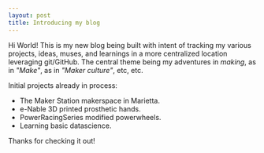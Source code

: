 ```yaml
---
layout: post
title: Introducing my blog
---
```


Hi World! This is my new blog being built with intent of tracking my various projects, ideas, muses, and learnings in a more centralized location leveraging git/GitHub.   The central theme being my adventures in *making*, as in *"Make"*, as in *"Maker culture"*, etc, etc.

Initial projects already in process:


*  The Maker Station makerspace in Marietta.
*  e-Nable 3D printed prosthetic hands.
*  PowerRacingSeries modified powerwheels.
*  Learning basic datascience.

Thanks for checking it out!
